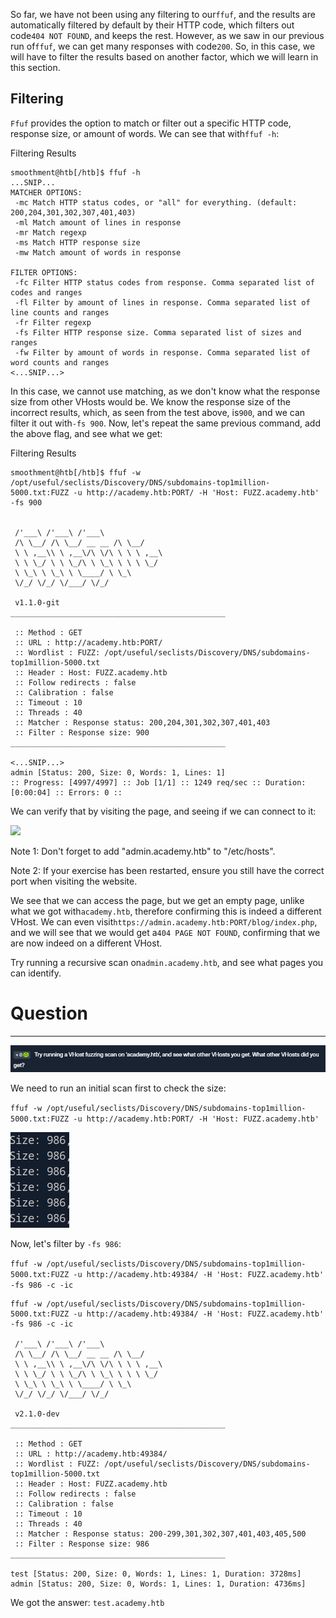 So far, we have not been using any filtering to our`ffuf`, and the results are automatically filtered by default by their HTTP code, which filters out code`404 NOT FOUND`, and keeps the rest. However, as we saw in our previous run of`ffuf`, we can get many responses with code`200`. So, in this case, we will have to filter the results based on another factor, which we will learn in this section.



## Filtering

`Ffuf` provides the option to match or filter out a specific HTTP code, response size, or amount of words. We can see that with`ffuf -h`:

 Filtering Results

```shell-session
smoothment@htb[/htb]$ ffuf -h
...SNIP...
MATCHER OPTIONS:
 -mc Match HTTP status codes, or "all" for everything. (default: 200,204,301,302,307,401,403)
 -ml Match amount of lines in response
 -mr Match regexp
 -ms Match HTTP response size
 -mw Match amount of words in response

FILTER OPTIONS:
 -fc Filter HTTP status codes from response. Comma separated list of codes and ranges
 -fl Filter by amount of lines in response. Comma separated list of line counts and ranges
 -fr Filter regexp
 -fs Filter HTTP response size. Comma separated list of sizes and ranges
 -fw Filter by amount of words in response. Comma separated list of word counts and ranges
<...SNIP...>
```

In this case, we cannot use matching, as we don't know what the response size from other VHosts would be. We know the response size of the incorrect results, which, as seen from the test above, is`900`, and we can filter it out with`-fs 900`. Now, let's repeat the same previous command, add the above flag, and see what we get:

 Filtering Results

```shell-session
smoothment@htb[/htb]$ ffuf -w /opt/useful/seclists/Discovery/DNS/subdomains-top1million-5000.txt:FUZZ -u http://academy.htb:PORT/ -H 'Host: FUZZ.academy.htb' -fs 900


 /'___\ /'___\ /'___\ 
 /\ \__/ /\ \__/ __ __ /\ \__/ 
 \ \ ,__\\ \ ,__\/\ \/\ \ \ \ ,__\ 
 \ \ \_/ \ \ \_/\ \ \_\ \ \ \ \_/ 
 \ \_\ \ \_\ \ \____/ \ \_\ 
 \/_/ \/_/ \/___/ \/_/ 

 v1.1.0-git
________________________________________________

 :: Method : GET
 :: URL : http://academy.htb:PORT/
 :: Wordlist : FUZZ: /opt/useful/seclists/Discovery/DNS/subdomains-top1million-5000.txt
 :: Header : Host: FUZZ.academy.htb
 :: Follow redirects : false
 :: Calibration : false
 :: Timeout : 10
 :: Threads : 40
 :: Matcher : Response status: 200,204,301,302,307,401,403
 :: Filter : Response size: 900
________________________________________________

<...SNIP...>
admin [Status: 200, Size: 0, Words: 1, Lines: 1]
:: Progress: [4997/4997] :: Job [1/1] :: 1249 req/sec :: Duration: [0:00:04] :: Errors: 0 ::
```

We can verify that by visiting the page, and seeing if we can connect to it:

 ![](https://academy.hackthebox.com/storage/modules/54/web_fnb_blog.jpg)

Note 1: Don't forget to add "admin.academy.htb" to "/etc/hosts".

Note 2: If your exercise has been restarted, ensure you still have the correct port when visiting the website.

We see that we can access the page, but we get an empty page, unlike what we got with`academy.htb`, therefore confirming this is indeed a different VHost. We can even visit`https://admin.academy.htb:PORT/blog/index.php`, and we will see that we would get a`404 PAGE NOT FOUND`, confirming that we are now indeed on a different VHost.

Try running a recursive scan on`admin.academy.htb`, and see what pages you can identify.

# Question
---
![Pasted image 20250129155945.png](../../../../IMAGES/Pasted%20image%2020250129155945.png)

We need to run an initial scan first to check the size:

`ffuf -w /opt/useful/seclists/Discovery/DNS/subdomains-top1million-5000.txt:FUZZ -u http://academy.htb:PORT/ -H 'Host: FUZZ.academy.htb'`


![Pasted image 20250129160058.png](../../../../IMAGES/Pasted%20image%2020250129160058.png)

Now, let's filter by `-fs 986`:

`ffuf -w /opt/useful/seclists/Discovery/DNS/subdomains-top1million-5000.txt:FUZZ -u http://academy.htb:49384/ -H 'Host: FUZZ.academy.htb' -fs 986 -c -ic`

```
ffuf -w /opt/useful/seclists/Discovery/DNS/subdomains-top1million-5000.txt:FUZZ -u http://academy.htb:49384/ -H 'Host: FUZZ.academy.htb' -fs 986 -c -ic

 /'___\ /'___\ /'___\ 
 /\ \__/ /\ \__/ __ __ /\ \__/ 
 \ \ ,__\\ \ ,__\/\ \/\ \ \ \ ,__\ 
 \ \ \_/ \ \ \_/\ \ \_\ \ \ \ \_/ 
 \ \_\ \ \_\ \ \____/ \ \_\ 
 \/_/ \/_/ \/___/ \/_/ 

 v2.1.0-dev
________________________________________________

 :: Method : GET
 :: URL : http://academy.htb:49384/
 :: Wordlist : FUZZ: /opt/useful/seclists/Discovery/DNS/subdomains-top1million-5000.txt
 :: Header : Host: FUZZ.academy.htb
 :: Follow redirects : false
 :: Calibration : false
 :: Timeout : 10
 :: Threads : 40
 :: Matcher : Response status: 200-299,301,302,307,401,403,405,500
 :: Filter : Response size: 986
________________________________________________

test [Status: 200, Size: 0, Words: 1, Lines: 1, Duration: 3728ms]
admin [Status: 200, Size: 0, Words: 1, Lines: 1, Duration: 4736ms]
```


We got the answer: `test.academy.htb`

